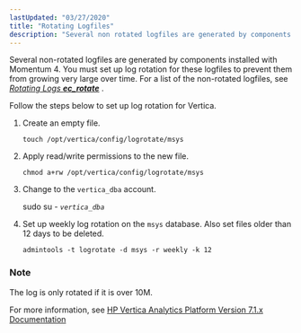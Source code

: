 ```yaml
---
lastUpdated: "03/27/2020"
title: "Rotating Logfiles"
description: "Several non rotated logfiles are generated by components installed with Momentum 4 You must set up log rotation for these logfiles to prevent them from growing very large over time For a list of the non rotated logfiles see Chapter 34 Rotating Logs ec rotate Follow the steps below to..."
---
```


Several non-rotated logfiles are generated by components installed with Momentum 4\. You must set up log rotation for these logfiles to prevent them from growing very large over time. For a list of the non-rotated logfiles, see [*Rotating Logs **ec_rotate***](/momentum/4/log-rotating) .

Follow the steps below to set up log rotation for Vertica.

1.  Create an empty file.

    `touch /opt/vertica/config/logrotate/msys`
2.  Apply read/write permissions to the new file.

    `chmod a+rw /opt/vertica/config/logrotate/msys`
3.  Change to the `vertica_dba` account.

    sudo su - *`vertica_dba`*
4.  Set up weekly log rotation on the `msys` database. Also set files older than 12 days to be deleted.

    `admintools -t logrotate -d msys -r weekly -k 12`

### Note

The log is only rotated if it is over 10M.

For more information, see [HP Vertica Analytics Platform Version 7.1.x Documentation](https://my.vertica.com/docs/7.1.x/HTML/index.htm#Authoring/AdministratorsGuide/Monitoring/Vertica/RotatingLogFiles.htm)